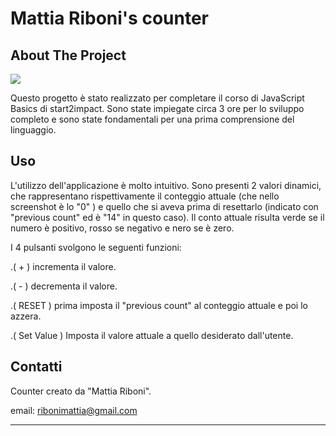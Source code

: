 # Mattia Riboni's counter


  

About The Project
---

  

  

  

![](/imgs/screenshot.png)

  

Questo progetto è stato realizzato per completare il corso di JavaScript Basics di start2impact. Sono state impiegate circa 3 ore per lo sviluppo completo e sono state fondamentali per una prima comprensione del linguaggio.

  

Uso
---

  

L'utilizzo dell'applicazione è molto intuitivo. Sono presenti 2 valori dinamici, che rappresentano rispettivamente il conteggio attuale (che nello screenshot è lo "0" ) e quello che si aveva prima di resettarlo (indicato con "previous count" ed è "14" in questo caso). Il conto attuale risulta verde se il numero è positivo, rosso se negativo e nero se è zero.

I 4 pulsanti svolgono le seguenti funzioni:

  

.( + ) incrementa il valore.

.( - ) decrementa il valore.

.( RESET ) prima imposta il "previous count" al conteggio attuale e poi lo azzera.

.( Set Value ) Imposta il valore attuale a quello desiderato dall'utente.

  

Contatti
---

  

Counter creato da "Mattia Riboni".

  

email: [ribonimattia@gmail.com](mailto:ribonimattia@gmail.com)



---
